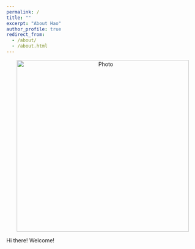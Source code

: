 ```yaml
---
permalink: /
title: ""
excerpt: "About Hao"
author_profile: true
redirect_from: 
  - /about/
  - /about.html
---
```


<p align="center">
  <img src="https://haoxsia.github.io/images/profile_hx.png?raw=true" alt="Photo" style="width: 450px;"/> 
</p>

Hi there! Welcome!






